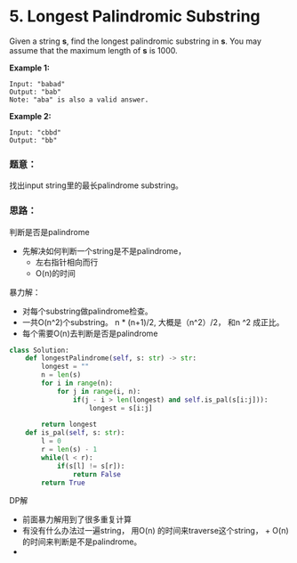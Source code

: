 # 5. Longest Palindromic Substring



Given a string **s**, find the longest palindromic substring in **s**. You may assume that the maximum length of **s** is 1000.

**Example 1:**

```text
Input: "babad"
Output: "bab"
Note: "aba" is also a valid answer.
```

**Example 2:**

```text
Input: "cbbd"
Output: "bb"
```

### 题意：

找出input string里的最长palindrome substring。

### 思路：

判断是否是palindrome

* 先解决如何判断一个string是不是palindrome，
  * 左右指针相向而行
  * O\(n\)的时间

暴力解：

* 对每个substring做palindrome检查。
* 一共O\(n^2\)个substring。 n \* \(n+1\)/2, 大概是（n^2）/2， 和n ^2 成正比。
* 每个需要O\(n\)去判断是否是palindrome

```python
class Solution:
    def longestPalindrome(self, s: str) -> str:
        longest = ""
        n = len(s)
        for i in range(n):
            for j in range(i, n):
                if(j - i > len(longest) and self.is_pal(s[i:j])):
                    longest = s[i:j]
                    
        return longest
    def is_pal(self, s: str):
        l = 0
        r = len(s) - 1
        while(l < r):
            if(s[l] != s[r]):
                return False
        return True
```

DP解

* 前面暴力解用到了很多重复计算
* 有没有什么办法过一遍string， 用O\(n\) 的时间来traverse这个string， + O\(n\)的时间来判断是不是palindrome。
* 
